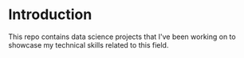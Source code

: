 # Introduction
This repo contains data science projects that I've been working on to showcase my technical skills related to this field. 
